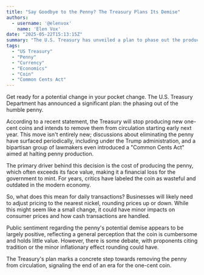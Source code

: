```yaml
---
title: "Say Goodbye to the Penny? The Treasury Plans Its Demise"
authors:
  - username: '@elenvox'
    name: 'Elen Vox'
date: "2025-05-22T15:13:15Z"
summary: "The U.S. Treasury has unveiled a plan to phase out the production of the one-cent coin. Find out why the humble penny's days are numbered and what this could mean for how we handle small transactions."
tags:
  - "US Treasury"
  - "Penny"
  - "Currency"
  - "Economics"
  - "Coin"
  - "Common Cents Act"
---
```


Get ready for a potential change in your pocket change. The U.S. Treasury Department has announced a significant plan: the phasing out of the humble penny.

According to a recent statement, the Treasury will stop producing new one-cent coins and intends to remove them from circulation starting early next year. This move isn't entirely new; discussions about eliminating the penny have surfaced periodically, including under the Trump administration, and a bipartisan group of lawmakers even introduced a "Common Cents Act" aimed at halting penny production.

The primary driver behind this decision is the cost of producing the penny, which often exceeds its face value, making it a financial loss for the government to mint. For years, critics have labeled the coin as wasteful and outdated in the modern economy.

So, what does this mean for daily transactions? Businesses will likely need to adjust pricing to the nearest nickel, rounding prices up or down. While this might seem like a small change, it could have minor impacts on consumer prices and how cash transactions are handled.

Public sentiment regarding the penny's potential demise appears to be largely positive, reflecting a general perception that the coin is cumbersome and holds little value. However, there is some debate, with proponents citing tradition or the minor inflationary effect rounding could have.

The Treasury's plan marks a concrete step towards removing the penny from circulation, signaling the end of an era for the one-cent coin.
